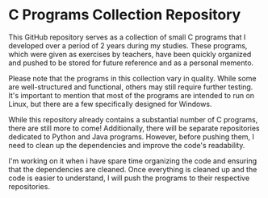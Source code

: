 # C Programs Collection Repository

This GitHub repository serves as a collection of small C programs that I developed over a period of 2 years during my studies. These programs, which were given as exercises by teachers, have been quickly organized and pushed to be stored for future reference and as a personal memento.

Please note that the programs in this collection vary in quality. While some are well-structured and functional, others may still require further testing. It's important to mention that most of the programs are intended to run on Linux, but there are a few specifically designed for Windows.

While this repository already contains a substantial number of C programs, there are still more to come! 
Additionally, there will be separate repositories dedicated to Python and Java programs. However, before pushing them, I need to clean up the dependencies and improve the code's readability.

I'm working on it when i have spare time organizing the code and ensuring that the dependencies are cleaned. Once everything is cleaned up and the code is easier to understand, I will push the programs to their respective repositories.

